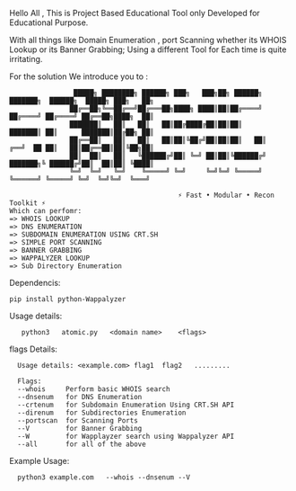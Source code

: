 Hello All ,   This is Project Based Educational Tool only Developed for Educational Purpose.



With all things like Domain Enumeration , port Scanning whether its  WHOIS Lookup or its Banner Grabbing; Using a different Tool for Each time is quite irritating.

For the solution We introduce you to :

                    █████╗ ████████╗ ██████╗ ███╗   ███╗██╗ ██████╗     ███████╗  ██████╗  █████╗ ███╗   ██╗
                   ██╔══██╗╚══██╔══╝██╔═══██╗████╗ ████║██║██╔════╝     ██╔════╝ ██╔════╝ ██╔══██╗████╗  ██║
                   ███████║   ██║   ██║   ██║██╔████╔██║██║██║          ███████║ ██║      ███████║██╔██╗ ██║
                   ██╔══██║   ██║   ██║   ██║██║╚██╔╝██║██║██║   ██║    ╔══╝  ██ ██║   ██║██╔══██║██║╚██╗██║
                   ██║  ██║   ██║   ╚██████╔╝██║ ╚═╝ ██║██║╚██████╔╝    ███████╗╚ ██████╔╝██║  ██║██║ ╚████║
                   ╚═╝  ╚═╝   ╚═╝    ╚═════╝ ╚═╝     ╚═╝╚═╝ ╚═════╝      ╚══════╝ ╚═════╝ ╚═╝  ╚═╝╚═╝  ╚═══╝
               
                                              ⚡ Fast • Modular • Recon Toolkit ⚡
    Which can perfomr:
    => WHOIS LOOKUP
    => DNS ENUMERATION
    => SUBDOMAIN ENUMERATION USING CRT.SH 
    => SIMPLE PORT SCANNING
    => BANNER GRABBING
    => WAPPALYZER LOOKUP
    => Sub Directory Enumeration
                                                                                                                   
                                                                                                                   
  Dependencis:
    
    pip install python-Wappalyzer
  
  Usage details:

       python3   atomic.py   <domain name>    <flags>

flags Details:

      Usage details: <example.com> flag1  flag2   ......... 

      Flags:  
      --whois     Perform basic WHOIS search
      --dnsenum   for DNS Enumeration
      --crtenum   for Subdomain Enumeration Using CRT.SH API
      --direnum   for Subdirectories Enumeration 
      --portscan  for Scanning Ports
      --V         for Banner Grabbing
      --W         for Wapplayzer search using Wappalyzer API
      --all       for all of the above
Example Usage:

      python3 example.com   --whois --dnsenum --V
